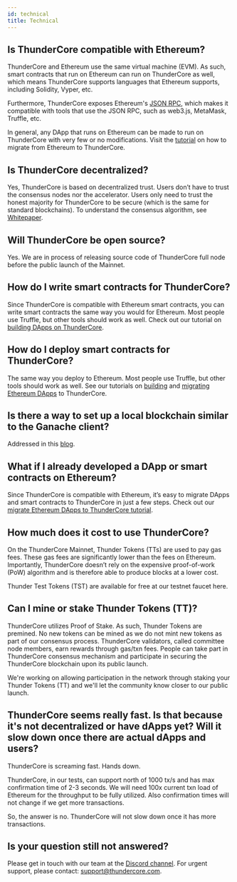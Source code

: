 ```yaml
---
id: technical
title: Technical
---
```


## Is ThunderCore compatible with Ethereum?
ThunderCore and Ethereum use the same virtual machine (EVM). As such, smart contracts that run on Ethereum can run on ThunderCore as well, which means ThunderCore supports languages that Ethereum supports, including Solidity, Vyper, etc.

Furthermore, ThunderCore exposes Ethereum's [JSON RPC](https://github.com/ethereum/wiki/wiki/JSON-RPC), which makes it compatible with tools that use the JSON RPC, such as web3.js, MetaMask, Truffle, etc.

In general, any DApp that runs on Ethereum can be made to run on ThunderCore with very few or no modifications. Visit the [tutorial](migrate-to-thunder.md) on how to migrate from Ethereum to ThunderCore.

## Is ThunderCore decentralized?
Yes, ThunderCore is based on decentralized trust. Users don’t have to trust the consensus nodes nor the accelerator. Users only need to trust the honest majority for ThunderCore to be secure (which is the same for standard blockchains). To understand the consensus algorithm, see [Whitepaper](https://docs.thundercore.com/thunder-whitepaper.pdf).

## Will ThunderCore be open source? 
Yes. We are in process of releasing source code of ThunderCore full node before the public launch of the Mainnet.

## How do I write smart contracts for ThunderCore? 
Since ThunderCore is compatible with Ethereum smart contracts, you can write smart contracts the same way you would for Ethereum. Most people use Truffle, but other tools should work as well. Check out our tutorial on [building DApps on ThunderCore](deploy-your-own-game.md).

## How do I deploy smart contracts for ThunderCore? 
The same way you deploy to Ethereum. Most people use Truffle, but other tools should work as well. See our tutorials on [building](deploy-your-own-game.md) and [migrating Ethereum DApps](migrate-to-thunder.md) to ThunderCore.

## Is there a way to set up a local blockchain similar to the Ganache client? 
Addressed in this [blog](https://medium.com/thundercore/introducing-thundercore-local-chain-af72cae9412f).

## What if I already developed a DApp or smart contracts on Ethereum? 
Since ThunderCore is compatible with Ethereum, it’s easy to migrate DApps and smart contracts to ThunderCore in just a few steps. Check out our [migrate Ethereum DApps to ThunderCore tutorial](migrate-to-thunder.md).

## How much does it cost to use ThunderCore? 
On the ThunderCore Mainnet, Thunder Tokens (TTs) are used to pay gas fees. These gas fees are significantly lower than the fees on Ethereum. Importantly, ThunderCore doesn’t rely on the expensive proof-of-work (PoW) algorithm and is therefore able to produce blocks at a lower cost.

Thunder Test Tokens (TST) are available for free at our testnet faucet here.

## Can I mine or stake Thunder Tokens (TT)?
ThunderCore utilizes Proof of Stake. As such, Thunder Tokens are premined. No new tokens can be mined as we do not mint new tokens as part of our consensus process. ThunderCore validators, called committee node members, earn rewards through gas/txn fees. People can take part in ThunderCore consensus mechanism and participate in securing the ThunderCore blockchain upon its public launch. 

We're working on allowing participation in the network through staking your Thunder Tokens (TT) and we'll let the community know closer to our public launch.

## ThunderCore seems really fast. Is that because it's not decentralized or have dApps yet? Will it slow down once there are actual dApps and users?
ThunderCore is screaming fast. Hands down.

ThunderCore, in our tests, can support north of 1000 tx/s and has max confirmation time of 2-3 seconds. We will need 100x current txn load of Ethereum for the throughput to be fully utilized. Also confirmation times will not change if we get more transactions. 

So, the answer is no. ThunderCore will not slow down once it has more transactions.

## Is your question still not answered? 
Please get in touch with our team at the [Discord channel](https://discord.gg/5EbxXfw). For urgent support, please contact: [support@thundercore.com](mailto:support@thundercore.com).

